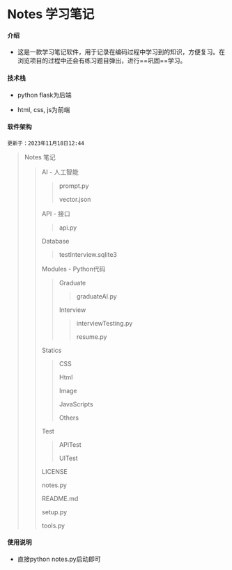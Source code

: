 # Notes 学习笔记

#### 介绍

- 这是一款学习笔记软件，用于记录在编码过程中学习到的知识，方便复习。在浏览项目的过程中还会有练习题目弹出，进行==巩固==学习。

#### 技术栈

- python flask为后端

- html, css, js为前端

#### 软件架构

`更新于：2023年11月18日12:44`

> Notes 笔记
>
> > AI - 人工智能
> >
> > > prompt.py
> > >
> > > vector.json
> >
> > API - 接口
> >
> > > api.py
> >
> > Database
> >
> > > testInterview.sqlite3
> >
> > Modules - Python代码
> >
> > > Graduate
> > >
> > > > graduateAI.py
> > >
> > > Interview
> > >
> > > > interviewTesting.py
> > > >
> > > > resume.py
> >
> > Statics
> >
> > > CSS
> > >
> > > Html
> > >
> > > Image
> > >
> > > JavaScripts
> > >
> > > Others
> >
> > Test
> >
> > > APITest
> > >
> > > UITest
> >
> > LICENSE
> >
> > notes.py
> >
> > README.md
> >
> > setup.py
> >
> > tools.py

#### 使用说明

- 直接python notes.py启动即可